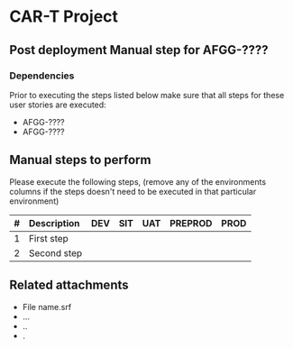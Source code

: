 # CAR-T Project 

## Post deployment Manual step for AFGG-????

### Dependencies
Prior to executing the steps listed below make sure that all steps for these user stories are executed:

- AFGG-???? 
- AFGG-????

## Manual steps to perform

Please execute the following steps, (remove any of the environments columns if the steps doesn't need to be executed in that particular environment)

| # | Description | DEV | SIT | UAT | PREPROD | PROD |
|---:|:---|:---|:---|:---|:---|:---|
|1|First step | | | | | |
|2|Second step | | | | | |



## Related attachments

- File name.srf
- ...
- ..
- .



